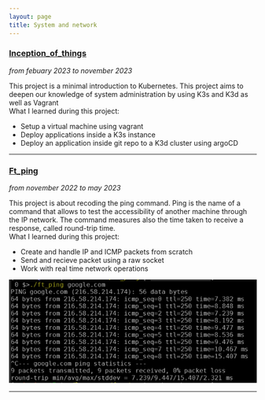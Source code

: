 ```yaml
---
layout: page
title: System and network
---
```


### [Inception_of_things](https://github.com/plagache/inception_of_things)
_from febuary 2023 to november 2023_  

This project is a minimal introduction to Kubernetes.
This project aims to deepen our knowledge of system administration by using K3s and K3d as well as Vagrant  
What I learned during this project:
- Setup a virtual machine using vagrant
- Deploy applications inside a K3s instance
- Deploy an application inside git repo to a K3d cluster using argoCD

---

### [Ft_ping](https://github.com/lagachea/ft_ping)
_from november 2022 to may 2023_  

This project is about recoding the ping command.
Ping is the name of a command that allows to test the accessibility of another machine through the IP network.
The command measures also the time taken to receive a response, called round-trip time.  
What I learned during this project:
- Create and handle IP and ICMP packets from scratch
- Send and recieve packet using a raw socket
- Work with real time network operations

![ft_ping](assets/img/ft-ping-example.png)

---
